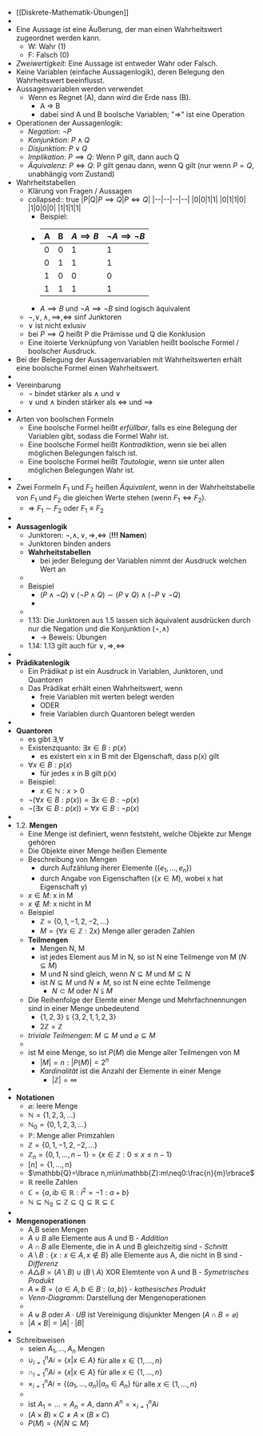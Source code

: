 - [[Diskrete-Mathematik-Übungen]]
-
- Eine Aussage ist eine Äußerung, der man einen Wahrheitswert zugeordnet werden kann.
	- W: Wahr (1)
	- F: Falsch (0)
- *Zweiwertigkeit*: Eine Aussage ist entweder Wahr oder Falsch.
- Keine Variablen (einfache Aussagenlogik), deren Belegung den Wahrheitswert beeinflusst.
- Aussagenvariablen werden verwendet
	- Wenn es Regnet (A), dann wird die Erde nass (B).
		- A => B
		- dabei sind A und B boolsche Variablen; "=>" ist eine Operation
- Operationen der Aussagenlogik:
	- *Negation*: $\neg P$
	- *Konjunktion*: $P \land Q$
	- *Disjunktion*: $P \lor Q$
	- *Implikation*: $P \implies Q$: Wenn P gilt, dann auch Q
	- *Äquivalenz*: $P \iff Q$: P gilt genau dann, wenn Q gilt (nur wenn $P=Q$, unabhängig vom Zustand)
- Wahrheitstabellen
	- Klärung von Fragen / Aussagen
	- collapsed:: true
	  |P|Q|$P \implies Q$|$P \iff Q$|
	  |--|--|--|--|
	  |0|0|1|1|
	  |0|1|1|0|
	  |1|0|0|0|
	  |1|1|1|1|
		- Beispiel:
		- |A|B|$A \implies B$|$\neg A \implies \neg B$|
		  |--|--|--|--|
		  |0|0|1|1|
		  |0|1|1|1|
		  |1|0|0|0|
		  |1|1|1|1|
		- $A \implies B$ und $\neg A \implies \neg B$ sind logisch äquivalent
	- $\neg, \lor, \land, \implies, \iff$ sinf Junktoren
	- $\lor$ ist nicht exlusiv
	- bei $P \implies Q$ heißt P die Prämisse und Q die Konklusion
	- Eine itoierte Verknüpfung von Variablen heißt boolsche Formel / boolscher Ausdruck.
- Bei der Belegung der Aussagenvariablen mit Wahrheitswerten erhält eine boolsche Formel einen Wahrheitswert.
-
- Vereinbarung
	- $\neg$ bindet stärker als $\land$ und $\lor$
	- $\lor$ und $\land$ binden stärker als $\iff$ und $\implies$
-
- Arten von boolschen Formeln
	- Eine boolsche Formel heißt *erfüllbar*, falls es eine Belegung der Variablen gibt, sodass die Formel Wahr ist.
	- Eine boolsche Formel heißt *Kontradiktion*, wenn sie bei allen möglichen Belegungen falsch ist.
	- Eine boolsche Formel heißt *Tautologie*, wenn sie unter allen möglichen Belegungen Wahr ist.
-
- Zwei Formeln $F_1$ und $F_2$ heißen *Äquivalent*, wenn in der Wahrheitstabelle von $F_1$ und $F_2$ die gleichen Werte stehen (wenn $F_1 \iff F_2$).
	- => $F_1 \sim F_2$ oder $F_1 \equiv F_2$
-
- **Aussagenlogik**
	- Junktoren: $\neg,\land,\lor,\Rightarrow,\Leftrightarrow$ (**!!! Namen**)
	- Junktoren binden anders
	- **Wahrheitstabellen**
		- bei jeder Belegung der Variablen nimmt der Ausdruck welchen Wert an
	-
	- Beispiel
		- $(P\land\neg Q)\lor(\neg P\land Q)\sim(P\lor Q)\land(\neg P\lor\neg Q)$
		- <Tabelle>
	-
	- 1.13: Die Junktoren aus 1.5 lassen sich äquivalent ausdrücken durch nur die Negation und die Konjunktion ($\neg,\land$)
		- -> Beweis: Übungen
	- 1.14: 1.13 gilt auch für $\lor,\Rightarrow,\Leftrightarrow$
-
- **Prädikatenlogik**
	- Ein Prädikat p ist ein Ausdruck in Variablen, Junktoren, und Quantoren
	- Das Prädikat erhält einen Wahrheitswert, wenn
		- freie Variablen mit werten belegt werden
		- ODER
		- freie Variablen durch Quantoren belegt werden
-
- **Quantoren**
	- es gibt $\exists,\forall$
	- Existenzquanto: $\exists x\in B:p(x)$
		- es existert ein x in B mit der EIgenschaft, dass p(x) gilt
	- $\forall x\in B:p(x)$
		- für jedes x in B gilt p(x)
	- Beispiel:
		- $x\in\mathbb{N}:x>0$
	- $\neg(\forall x\in B:p(x))=\exists x\in B:\neg p(x)$
	- $\neg(\exists x\in B:p(x))=\forall x\in B:\neg p(x)$
-
- 1.2. **Mengen**
	- Eine Menge ist definiert, wenn feststeht, welche Objekte zur Menge gehören
	- Die Objekte einer Menge heißen Elemente
	- Beschreibung von Mengen
		- durch Aufzählung iherer Elemente ($\lbrace e_1,...,e_{n}\rbrace$)
		- durch Angabe von Eigenschaften ($\lbrace x\in M\rbrace$, wobei x hat Eigenschaft y)
	- $x\in M$: x in M
	- $x\notin M$: x nicht in M
	- Beispiel
		- $\mathbb{Z}=\lbrace0,1,-1,2,-2,...\rbrace$
		- $M=\lbrace\forall x\in\mathbb{Z}:2x\rbrace$ Menge aller geraden Zahlen
	- **Teilmengen**
		- Mengen N, M
		- ist jedes Element aus M in N, so ist N eine Teilmenge von M ($N\subseteq M$)
		- M und N sind gleich, wenn $N\subseteq M$ und $M\subseteq N$
		- ist $N\subseteq M$ und $N\neq M$, so ist N eine echte Teilmenge
			- $N\subset M$ oder $N\subsetneqq M$
	- Die Reihenfolge der Elemte einer Menge und Mehrfachnennungen sind in einer Menge unbedeutend
		- $\lbrace1,2,3\rbrace\subsetneqq\lbrace3,2,1,1,2,3\rbrace$
		- $2\mathbb{Z}=\mathbb{Z}$
	- *triviale Teilmengen*: $M\subseteq M$ und $\varnothing\subseteq M$
	-
	- ist M eine Menge, so ist $P(M)$ die Menge aller Teilmengen von M
		- $|M|=n:|P(M)|=2^{n}$
		- *Kardinalität* ist die Anzahl der Elemente in einer Menge
			- $|\mathbb{Z}|=\infty$
-
- **Notationen**
	- $\varnothing$: leere Menge
	- $\mathbb{N}=\lbrace1,2,3,...\rbrace$
	- $\mathbb{N}_0=\lbrace0,1,2,3,...\rbrace$
	- $\mathbb{P}$: Menge aller Primzahlen
	- $\mathbb{Z}=\lbrace0,1,-1,2,-2,...\rbrace$
	- $\mathbb{Z}_{n}=\lbrace0,1,...,n-1\rbrace=\lbrace x\in\mathbb{Z}:0\leq x\leq n-1\rbrace$
	- $[n]=\lbrace1,...,n\rbrace$
	- $\mathbb{Q}=\lbrace n,m\in\mathbb{Z}:m\neq0:\frac{n}{m}\rbrace$
	- $\mathbb{R}$ reelle Zahlen
	- $\mathbb{C}=\lbrace a,ib\in\mathbb{R}:i^2=-1:a+b\rbrace$
	- $\mathbb{N}\subseteq\mathbb{N_0}\subseteq\mathbb{Z}\subseteq\mathbb{Q}\subseteq\mathbb{R}\subseteq\mathbb{C}$
-
- **Mengenoperationen**
	- A,B seien Mengen
	- $A\cup B$ alle Elemente aus A und B - *Addition*
	- $A\cap B$ alle Elemente, die in A und B gleichzeitig sind - *Schnitt*
	- $A\setminus B:\lbrace x:x\in A,x\notin B\rbrace$ alle Elemente aus A, die nicht in B sind - *Differenz*
	- $A\triangle B=(A\setminus B)\cup(B\setminus A)$ XOR Elemtente von A und B - *Symetrisches Produkt*
	- $A\times B=\lbrace a\in A,b\in B:(a,b)\rbrace$ - *kathesisches Produkt*
	- *Venn-Diagramm*: Darstellung der Mengenoperationen
	-
	- $A\uplus B$ oder $A\cdot UB$ ist Vereinigung disjunkter Mengen ($A\cap B=\varnothing$)
	- $|A\times B|=|A|\cdot|B|$
-
- Schreibweisen
	- seien $A_1,...,A_{n}$ Mengen
	- $\cup_{i=1}^{n}Ai=\lbrace x|x\in A\rbrace$ für alle $x\in\lbrace1,...,n\rbrace$
	- $\cap_{i=1}^{n}Ai=\lbrace x|x\in A\rbrace$ für alle $x\in\lbrace1,...,n\rbrace$
	- $\times_{i=1}^{n}Ai=\lbrace(a_1,...,a_{n})|a_{n}\in A_{n}\rbrace$ für alle $x\in\lbrace1,...,n\rbrace$
	-
	- ist $A_1=...=A_{n}=A$, dann $A^{n}=\times_{i=1}^{n}Ai$
	- $(A\times B)\times C\neq A\times(B\times C)$
	- $P(M)=\lbrace N|N\subseteq M\rbrace$